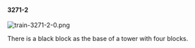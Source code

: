 #### 3271-2
![train-3271-2-0.png](https://github.com/lil-lab/nlvr/raw/master/nlvr/train/images/69/train-3271-2-0.png "train-3271-2-0.png")

There is a black block as the base of a tower with four blocks.